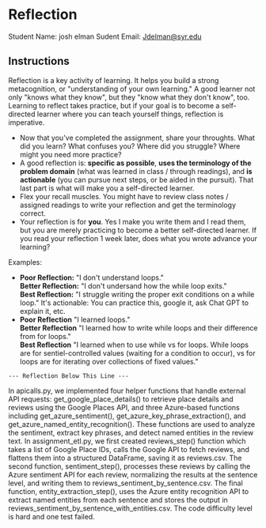 # Reflection

Student Name:  josh elman
Sudent Email:  Jdelman@syr.edu

## Instructions

Reflection is a key activity of learning. It helps you build a strong metacognition, or "understanding of your own learning." A good learner not only "knows what they know", but they "know what they don't know", too. Learning to reflect takes practice, but if your goal is to become a self-directed learner where you can teach yourself things, reflection is imperative.

- Now that you've completed the assignment, share your throughts. What did you learn? What confuses you? Where did you struggle? Where might you need more practice?
- A good reflection is: **specific as possible**,  **uses the terminology of the problem domain** (what was learned in class / through readings), and **is actionable** (you can pursue next steps, or be aided in the pursuit). That last part is what will make you a self-directed learner.
- Flex your recall muscles. You might have to review class notes / assigned readings to write your reflection and get the terminology correct.
- Your reflection is for **you**. Yes I make you write them and I read them, but you are merely practicing to become a better self-directed learner. If you read your reflection 1 week later, does what you wrote advance your learning?

Examples:

- **Poor Reflection:**  "I don't understand loops."   
**Better Reflection:** "I don't undersand how the while loop exits."   
**Best Reflection:** "I struggle writing the proper exit conditions on a while loop." It's actionable: You can practice this, google it, ask Chat GPT to explain it, etc. 
-  **Poor Reflection** "I learned loops."   
**Better Reflection** "I learned how to write while loops and their difference from for loops."   
**Best Reflection** "I learned when to use while vs for loops. While loops are for sentiel-controlled values (waiting for a condition to occur), vs for loops are for iterating over collections of fixed values."

`--- Reflection Below This Line ---`


In apicalls.py, we implemented four helper functions that handle external API requests: get_google_place_details() to retrieve place details and reviews using the Google Places API, and three Azure-based functions including get_azure_sentiment(), get_azure_key_phrase_extraction(), and get_azure_named_entity_recognition(). These functions are used to analyze the sentiment, extract key phrases, and detect named entities in the review text. In assignment_etl.py, we first created reviews_step() function which takes a list of Google Place IDs, calls the Google API to fetch reviews, and flattens them into a structured DataFrame, saving it as reviews.csv. The second function, sentiment_step(), processes these reviews by calling the Azure sentiment API for each review, normalizing the results at the sentence level, and writing them to reviews_sentiment_by_sentence.csv. The final function, entity_extraction_step(), uses the Azure entity recognition API to extract named entities from each sentence and stores the output in reviews_sentiment_by_sentence_with_entities.csv. The code difficulty level is hard and one test failed. 



